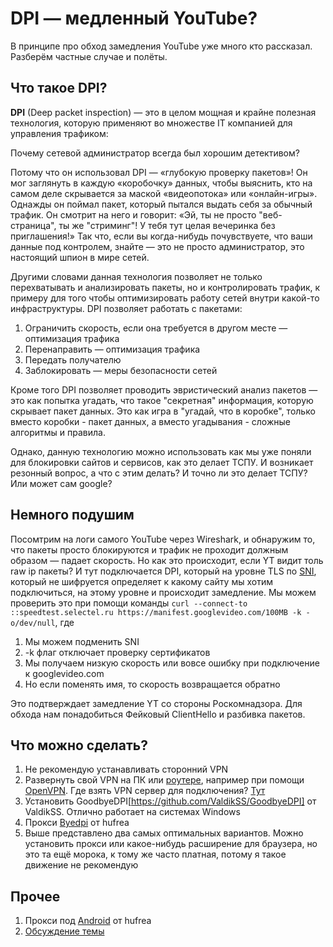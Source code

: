 # DPI — медленный YouTube?

В принципе про обход замедления YouTube уже много кто рассказал. Разберём частные случае и полёты.

## Что такое DPI?

**DPI** (Deep packet inspection) — это в целом мощная и крайне полезная технология, которую применяют во множестве IT компанией для управления трафиком:

Почему сетевой администратор всегда был хорошим детективом?

Потому что он использовал DPI — «глубокую проверку пакетов»! Он мог заглянуть в каждую «коробочку» данных, чтобы выяснить, кто на самом деле скрывается за маской «видеопотока» или «онлайн-игры».
Однажды он поймал пакет, который пытался выдать себя за обычный трафик. Он смотрит на него и говорит: «Эй, ты не просто "веб-страница", ты же "стриминг"! У тебя тут целая вечеринка без приглашения!»
Так что, если вы когда-нибудь почувствуете, что ваши данные под контролем, знайте — это не просто администратор, это настоящий шпион в мире сетей.

Другими словами данная технология позволяет не только перехватывать и анализировать пакеты, но и контролировать трафик, к примеру для того чтобы оптимизировать работу сетей внутри какой-то инфраструктуры. DPI позволяет работать с пакетами:
1. Ограничить скорость, если она требуется в другом месте — оптимизация трафика
2. Перенаправить — оптимизация трафика
3. Передать получателю
4. Заблокировать — меры безопасности сетей

Кроме того DPI позволяет проводить эвристический анализ пакетов — это как попытка угадать, что такое "секретная" информация, которую скрывает пакет данных. Это как игра в "угадай, что в коробке", только вместо коробки - пакет данных, а вместо угадывания - сложные алгоритмы и правила.

Однако, данную технологию можно использовать как мы уже поняли для блокировки сайтов и сервисов, как это делает ТСПУ. И возникает резонный вопрос, а что с этим делать? И точно ли это делает ТСПУ? Или может сам google?

## Немного подушим

Посомтрим на логи самого YouTube через Wireshark, и обнаружим то, что пакеты просто блокируются и трафик не проходит должным образом — падает скорость. Но как это происходит, если YT видит толь raw ip пакеты? И тут подключается DPI, который на уровне TLS по [SNI](https://en.wikipedia.org/wiki/Server_Name_Indication), который не шифруется определяет к какому сайту мы хотим подключиться, на этому уровне и происходит замедление. Мы можем проверить это при помощи команды ``` curl --connect-to ::speedtest.selectel.ru https://manifest.googlevideo.com/100MB -k -o/dev/null ```, где
1) Мы можем подменить SNI
2) -k флаг отключает проверку сертификатов
3) Мы получаем низкую скорость или вовсе ошибку при подключение к googlevideo.com
4) Но если поменять имя, то скорость возвращается обратно

Это подтверждает замедление YT со стороны Роскомнадзора. Для обхода нам понадобиться Фейковый ClientHello и разбивка пакетов.

## Что можно сделать?

1. Не рекомендую устанавливать сторонний VPN
2. Развернуть свой VPN на ПК или [роутере](https://github.com/Waujito/youtubeUnblock), например при помощи [OpenVPN](https://habr.com/ru/articles/78101/). Где взять VPN сервер для подключения? [Тут](https://www.vpnjantit.com/free-openvpn)
3. Установить GoodbyeDPI[https://github.com/ValdikSS/GoodbyeDPI] от ValdikSS. Отлично работает на системах Windows
4. Прокси [Byedpi](https://github.com/hufrea/byedpi) от hufrea
5. Выше представлено два самых оптимальных вариантов. Можно установить прокси или какое-нибудь расширение для браузера, но это та ещё морока, к тому же часто платная, потому я такое движение не рекомендую

## Прочее
1. Прокси под [Android](https://github.com/dovecoteescapee/ByeDPIAndroid) от hufrea
2. [Обсуждение темы](https://ntc.party/t/%D0%BE%D0%B1%D1%81%D1%83%D0%B6%D0%B4%D0%B5%D0%BD%D0%B8%D0%B5-%D0%B7%D0%B0%D0%BC%D0%B5%D0%B4%D0%BB%D0%B5%D0%BD%D0%B8%D0%B5-youtube-%D0%B2-%D1%80%D0%BE%D1%81%D1%81%D0%B8%D0%B8/8074)
